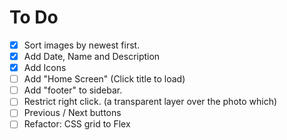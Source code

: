 # To Do

- [x] Sort images by newest first.
- [x] Add Date, Name and Description
- [x] Add Icons
- [ ] Add "Home Screen" (Click title to load)
- [ ] Add "footer" to sidebar.
- [ ] Restrict right click. (a transparent layer over the photo which)
- [ ] Previous / Next buttons
- [ ] Refactor: CSS grid to Flex
